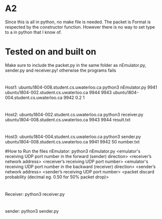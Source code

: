 # A2
Since this is all in python, no make file is needed.
The packet is Format is respected by the constructor function. However there is no way to set type to a in python that I know of. 
# Tested on and built on
Make sure to include the packet.py in the same folder as nEmulator.py, sender.py and receiver.py! otherwise the programs fails
# 
Host1: ubuntu1804-008.student.cs.uwaterloo.ca
python3 nEmulator.py 9941 ubuntu1804-002.student.cs.uwaterloo.ca 9944 9943 ubuntu1804-004.student.cs.uwaterloo.ca 9942 0.2 1
# 
Host2: ubuntu1804-002.student.cs.uwaterloo.ca
python3 receiver.py ubuntu1804-008.student.cs.uwaterloo.ca 9943 9944 result.txt
# 
Host3: ubuntu1804-004.student.cs.uwaterloo.ca
python3 sender.py ubuntu1804-008.student.cs.uwaterloo.ca 9941 9942 50 number.txt

#How to Run the files
nEmulator: python3 nEmulator.py <emulator's receiving UDP port number in the forward (sender) direction> <receiver’s network address> <receiver’s receiving UDP port number> <emulator's receiving UDP port number in the backward (receiver) direction> <sender’s network address> <sender’s receiving UDP port number> <packet discard probability (decimal eg. 0.50 for 50% packet drop)> <verbose-mode>
# 
Receiver: python3 receiver.py <hostname for the network emulator> <DP port number used by the link emulator to receive ACKs from the receiver> <UDP port number used by the receiver  to  receive  data  from  the  emulator> <name of the file into which the received data is written>
# 
sender: python3 sender.py <host  address  of  the  network  emulator> <UDP  port  number  used  by  the  emulator  to receive data from the sender> <UDP port number used by the sender to receive ACKs from the emulator> <timeout interval in units of millisecond> <name of the file to be transferred>
